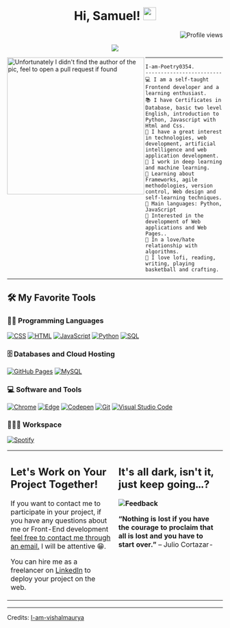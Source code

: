 <h1 align="center">
Hi, Samuel!
  <img src="https://i.pinimg.com/564x/40/99/3f/40993f8bba1d6f79ef50c0d51abe140e.jpg" width="30"></h1>
 <!--<img src="https://komarev.com/ghpvc/?username=I-am-vishalmaurya&label=Profile%20Views&color=0e75b6&style=flat" align='right' alt="vishalmaurya" />-->
 <img src="https://gpvc.arturio.dev/I-am-vishalmaurya" alt="Profile views" align='right'/> <a href="https://github.com/I-am-vishalmaurya/I-am-vishalmaurya/"> </a> 
<br/>

<!-- Typing SVG by DenverCoder1 - https://github.com/DenverCoder1/readme-typing-svg -->
<p align="center">
  <a href="https://github.com/DenverCoder1/readme-typing-svg"><img src="https://readme-typing-svg.herokuapp.com?lines=Student+MinTic+Sena;FrontEnd+Web+Developer;Freelancer;DES%20|%20AI%20|%20WEB%20Enthusiastic;Always%20learning%20new%20things&center=true&width=380&height=45"></a>
</p>

<img align="left" src="https://i.pinimg.com/564x/f0/e4/2e/f0e42ea7ab4462e5a2ff86fa57f468c0.jpg" alt="Unfortunately I didn't find the author of the pic, feel to open a pull request if found" width="320" />
<hr>

```
I-am-Poetry0354.
-------------------------
💻 I am a self-taught Frontend developer and a learning enthusiast. 
📚 I have Certificates in Database, basic two level English, introduction to Python, Javascript with Html and Css.
📝 I have a great interest in technologies, web development, artificial intelligence and web application development.
🔭 I work in deep learning and machine learning.
🌱 Learning about Frameworks, agile methodologies, version control, Web design and self-learning techniques.
🌟 Main languages: Python, JavaScript
🚩 Interested in the development of Web applications and Web Pages..
💖 In a love/hate relationship with algorithms.
🎵 I love lofi, reading, writing, playing basketball and crafting.
```
<hr>


## 🛠️ My Favorite Tools

### 👨‍💻 Programming Languages

<p>
    <a href="https://github.com/search?q=user%3ADenverCoder1+is%3Arepo+language%3Acss"><img alt="CSS" src="https://img.shields.io/badge/CSS%20-%231572B6.svg?logo=css3&logoColor=white"></a>
    <a href="https://github.com/search?q=user%3ADenverCoder1+is%3Arepo+language%3Ahtml"><img alt="HTML" src="https://img.shields.io/badge/HTML%20-%23E34F26.svg?logo=html5&logoColor=white"></a>
    <a href="https://github.com/search?q=user%3ADenverCoder1+is%3Arepo+language%3Ajavascript"><img alt="JavaScript" src="https://img.shields.io/badge/JavaScript%20-%23F7DF1E.svg?logo=javascript&logoColor=black"></a>
    <a href="https://github.com/search?q=user%3ADenverCoder1+is%3Arepo+language%3Apython"><img alt="Python" src="https://img.shields.io/badge/Python%20-%2314354C.svg?logo=python&logoColor=white"></a>
    <a href="https://github.com/search?q=user%3ADenverCoder1+is%3Arepo+language%3Asql"><img alt="SQL" src="https://img.shields.io/badge/SQL%20-%23025E8C.svg?logo=amazon-dynamodb&logoColor=white"></a>


### 🗄️ Databases and Cloud Hosting

<p>
    <a href="#"><img alt="GitHub Pages" src="https://img.shields.io/badge/GitHub%20Pages-%23327FC7.svg?logo=github&logoColor=white"></a>
    <a href="#"><img alt="MySQL" src="https://img.shields.io/badge/MySQL-00000F?style=for-the-badge&logo=mysql&logoColor=white"></a>
</p>

### 💻 Software and Tools

<p>
    <a href="#"><img alt="Chrome" src="https://img.shields.io/badge/Chrome-3DDC84?logo=google-chrome&logoColor=white"></a>
    <a href="#"><img alt="Edge" src="https://img.shields.io/badge/Colab-00b56a.svg?logo=google-colab&logoColor=white"></a>
    <a href="#"><img alt="Codepen" src="https://img.shields.io/badge/Codepen-000000.svg?logo=codepen&logoColor=white"></a>
    <a href="#"><img alt="Git" src="https://img.shields.io/badge/Git%20-%23F05033.svg?logo=git&logoColor=white"></a>
    <a href="#"><img alt="Visual Studio Code" src="https://img.shields.io/badge/Visual%20Studio%20Code-0078d7.svg?logo=visual-studio-code&logoColor=white"></a>
</p>

### 👨🏽‍💻 Workspace
<p>
    <a href="#"><img alt="Spotify" src="https://img.shields.io/badge/Spotify-1ED760?&style=for-the-badge&logo=spotify&logoColor=white"></a>
</p>



<table style="border: none">
  <tr>
  <td width="50%" valign="top">

## Let's Work on Your Project Together!

If you want to contact me to participate in your project, if you have any questions about me or Front-End development <a href="mailto:strujilloespinosa@gmail.com">feel free to contact me through an email.</a> I will be attentive 😁.

You can hire me as a freelancer on <a href="https://www.linkedin.com/in/samuel-felipe-trujillo-espinosa-3b0361274/">LinkedIn</a> to deploy your project on the web.

  </td>
  <td width="50%" valign="top">

## It's all dark, isn't it, just keep going...?

**<img alt="Feedback" src="https://img.shields.io/badge/Ask%20me-anything-1abc9c.svg">**

<strong>“Nothing is lost if you have the courage to proclaim that all is lost and you have to start over.”</strong>
– Julio Cortazar-

  </td>
  </tr>
</table>

------
Credits: [I-am-vishalmaurya](https://github.com/I-am-vishalmaurya)





